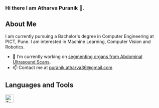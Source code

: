 ### Hi there I am Atharva Puranik 👋.

<!--
**ath2212/ath2212** is a ✨ _special_ ✨ repository because its `README.md` (this file) appears on your GitHub profile.

Here are some ideas to get you started:

- 🔭 I’m currently working on ...
- 🌱 I’m currently learning ...
- 👯 I’m looking to collaborate on ...
- 🤔 I’m looking for help with ...
- 💬 Ask me about ...
- 📫 How to reach me: ...
- 😄 Pronouns: ...
- ⚡ Fun fact: ...
-->
## About Me
I am currently pursuing a Bachelor's degree in Computer Engineering at PICT, Pune. I am interested in Machine Learning, Computer Vision and Robotics.

- 🔭 I’m currently working on [segmenting organs from Abdominal Ultrasound Scans][AUS_Segmentation].
- 📫 Contact me at puranik.atharva36@gmail.com 

## Languages and Tools
<img align="left" alt="Tensorflow" width="26px" src="https://user-images.githubusercontent.com/56021889/148018586-0c407039-d43d-4759-b54c-7acf20267692.png" />

<br />

[AUS_Segmentation]: https://github.com/ath2212/Abdominal-Ultrasound-Segmentation
